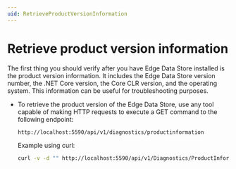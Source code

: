 ```yaml
---
uid: RetrieveProductVersionInformation
---
```


# Retrieve product version information

The first thing you should verify after you have Edge Data Store installed is the product version information. It includes the Edge Data Store version number, the .NET Core version, the Core CLR version, and the operating system. This information can be useful for troubleshooting purposes.

- To retrieve the product version of the Edge Data Store, use any tool capable of making HTTP requests to execute a GET command to the following endpoint:

  ```http
  http://localhost:5590/api/v1/diagnostics/productinformation
  ```

  Example using curl:

  ```bash
  curl -v -d "" http://localhost:5590/api/v1/Diagnostics/ProductInformation
  ```
